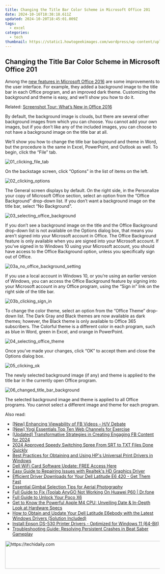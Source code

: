 ```yaml
---
title: Changing the Title Bar Color Scheme in Microsoft Office 201
date: 2024-10-16T18:38:18.611Z
updated: 2024-10-20T18:45:01.009Z
tags:
  - excel
categories:
  - tech
thumbnail: https://static1.howtogeekimages.com/wordpress/wp-content/uploads/2016/05/00_lead_image_customizing_title_bar.png
---
```


## Changing the Title Bar Color Scheme in Microsoft Office 201

Among the [new features in Microsoft Office 2016](https://hardware-help.techidaily.com/get-your-acer-2-in-1s-touch-functionality-back-with-updated-drivers-for-windows-11-download/) are some improvements to the user interface. For example, they added a background image to the title bar in each Office program, and an improved dark theme. Customizing the background and theme is easy, and we’ll show you how to do it.

Related: [Screenshot Tour: What’s New in Office 2016](https://hardware-help.techidaily.com/get-your-acer-2-in-1s-touch-functionality-back-with-updated-drivers-for-windows-11-download/) 

 By default, the background image is clouds, but there are several other background images from which you can choose. You cannot add your own images, but if you don’t like any of the included images, you can choose to not have a background image on the title bar at all.

 We’ll show you how to change the title bar background and theme in Word, but the procedure is the same in Excel, PowerPoint, and Outlook as well. To begin, click the “File” tab.

![01_clicking_file_tab](https://static1.howtogeekimages.com/wordpress/wp-content/uploads/2016/05/01_clicking_file_tab.png) 

 On the backstage screen, click “Options” in the list of items on the left.

![02_clicking_options](https://static1.howtogeekimages.com/wordpress/wp-content/uploads/2016/05/02_clicking_options.png) 

 The General screen displays by default. On the right side, in the Personalize your copy of Microsoft Office section, select an option from the “Office Background” drop-down list. If you don’t want a background image on the title bar, select “No Background”.

![03_selecting_office_background](https://static1.howtogeekimages.com/wordpress/wp-content/uploads/2016/05/03_selecting_office_background.png) 

 If you don’t see a background image on the title and the Office Background drop-down list is not available on the Options dialog box, that means you aren’t signed into your Microsoft account in Office. The Office Background feature is only available when you are signed into your Microsoft account. If you’ve signed in to Windows 10 using your Microsoft account, you should have access to the Office Background option, unless you specifically sign out of Office.

![03a_no_office_background_setting](https://static1.howtogeekimages.com/wordpress/wp-content/uploads/2016/05/03a_no_office_background_setting.png) 

 If you use a local account in Windows 10, or you’re using an earlier version of Windows, you can access the Office Background feature by signing into your Microsoft account in any Office program, using the “Sign in” link on the right side of the title bar.

![03b_clicking_sign_in](https://static1.howtogeekimages.com/wordpress/wp-content/uploads/2016/05/03b_clicking_sign_in-1.png) 

 To change the color theme, select an option from the “Office Theme” drop-down list. The Dark Gray and Black themes are now available as dark themes; however, the Black theme is only available to Office 365 subscribers. The Colorful theme is a different color in each program, such as blue in Word, green in Excel, and orange in PowerPoint.

![04_selecting_office_theme](https://static1.howtogeekimages.com/wordpress/wp-content/uploads/2016/05/04_selecting_office_theme.png) 

 Once you’ve made your changes, click “OK” to accept them and close the Options dialog box.

![05_clicking_ok](https://static1.howtogeekimages.com/wordpress/wp-content/uploads/2016/05/05_clicking_ok.png) 

 The newly selected background image (if any) and theme is applied to the title bar in the currently open Office program.

![06_changed_title_bar_background](https://static1.howtogeekimages.com/wordpress/wp-content/uploads/2016/05/06_changed_title_bar_background.png) 

 The selected background image and theme is applied to all Office programs. You cannot select a different image and theme for each program.

<ins class="adsbygoogle"
     style="display:block"
     data-ad-format="autorelaxed"
     data-ad-client="ca-pub-7571918770474297"
     data-ad-slot="1223367746"></ins>

<ins class="adsbygoogle"
     style="display:block"
     data-ad-client="ca-pub-7571918770474297"
     data-ad-slot="8358498916"
     data-ad-format="auto"
     data-full-width-responsive="true"></ins>

<span class="atpl-alsoreadstyle">Also read:</span>
<div><ul>
<li><a href="https://facebook-clips.techidaily.com/new-enhancing-viewability-of-fb-videos-hv-debate/"><u>[New] Enhancing Viewability of FB Videos – H/V Debate</u></a></li>
<li><a href="https://youtube-web.techidaily.com/ogi-essentials-top-ten-web-channels-for-exercise/"><u>[New] Yogi Essentials Top Ten Web Channels for Exercise</u></a></li>
<li><a href="https://facebook-video-recording.techidaily.com/updated-transformative-strategies-in-creating-engaging-fb-content-for-2024/"><u>[Updated] Transformative Strategies in Creating Engaging FB Content for 2024</u></a></li>
<li><a href="https://vp-tips.techidaily.com/2024-approved-speedy-switching-spree-from-srt-to-txt-files-done-quickly/"><u>2024 Approved Speedy Switching Spree From SRT to TXT Files Done Quickly</u></a></li>
<li><a href="https://win-dash.techidaily.com/best-practices-for-obtaining-and-using-hps-universal-print-drivers-in-windows/"><u>Best Practices for Obtaining and Using HP's Universal Print Drivers in Windows</u></a></li>
<li><a href="https://win-dash.techidaily.com/1722974230182-dell-wifi-card-software-update-free-access-here/"><u>Dell WiFi Card Software Update: FREE Access Here</u></a></li>
<li><a href="https://win-dash.techidaily.com/easy-guide-to-repairing-issues-with-realteks-hd-graphics-driver/"><u>Easy Guide to Repairing Issues with Realtek's HD Graphics Driver</u></a></li>
<li><a href="https://win-dash.techidaily.com/efficient-driver-downloads-for-your-dell-latitude-e6-420-get-them-fast/"><u>Efficient Driver Downloads for Your Dell Latitude E6 420 - Get Them Fast</u></a></li>
<li><a href="https://vp-tips.techidaily.com/essential-gimbal-selection-tips-for-aerial-photography/"><u>Essential Gimbal Selection Tips for Aerial Photography</u></a></li>
<li><a href="https://fake-location.techidaily.com/full-guide-to-fix-itoolab-anygo-not-working-on-huawei-p60-drfone-by-drfone-virtual-android/"><u>Full Guide to Fix iToolab AnyGO Not Working On Huawei P60 | Dr.fone</u></a></li>
<li><a href="https://easy-unlock-android.techidaily.com/full-guide-to-unlock-your-poco-x6-by-drfone-android/"><u>Full Guide to Unlock Your Poco X6</u></a></li>
<li><a href="https://buynow-reviews.techidaily.com/get-to-know-the-powerful-apple-m4-cpu-unveiling-date-and-in-depth-look-at-hardware-specs/"><u>Get to Know the Powerful Apple M4 CPU: Unveiling Date & In-Depth Look at Hardware Specs</u></a></li>
<li><a href="https://win-dash.techidaily.com/how-to-obtain-and-update-your-dell-latitude-e6ebody-with-the-latest-windows-drivers-solution-included/"><u>How to Obtain and Update Your Dell Latitude E6ebody with the Latest Windows Drivers (Solution Included)</u></a></li>
<li><a href="https://win-dash.techidaily.com/install-epson-ds-530-printer-drivers-optimized-for-windows-11-64-bit/"><u>Install Epson DS-530 Printer Drivers - Optimized for Windows 11 (64-Bit)</u></a></li>
<li><a href="https://win-dash.techidaily.com/troubleshooting-guide-resolving-persistent-crashes-in-beat-saber-gameplay/"><u>Troubleshooting Guide: Resolving Persistent Crashes in Beat Saber Gameplay</u></a></li>
</ul></div>

<!-- affiliate ads begin -->
<a href="https://appsumo.8odi.net/c/5597632/2130875/7443" target="_top" id="2130875">
  <img src="//a.impactradius-go.com/display-ad/7443-2130875" border="0" alt="https://techidaily.com" width="728" height="90"/>
</a>
<img height="0" width="0" src="https://appsumo.8odi.net/i/5597632/2130875/7443" style="position:absolute;visibility:hidden;" border="0" />
<!-- affiliate ads end -->


